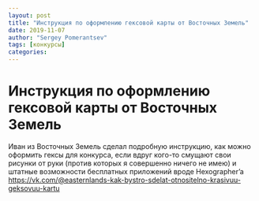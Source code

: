 ```yaml
---
layout: post
title: "Инструкция по оформлению гексовой карты от Восточных Земель"
date: 2019-11-07
author: "Sergey Pomerantsev"
tags: [конкурсы]
categories:
---
```


# Инструкция по оформлению гексовой карты от Восточных Земель

Иван из Восточных Земель сделал подробную инструкцию, как можно оформить гексы для конкурса, если вдруг кого-то смущают свои рисунки от руки (против которых я совершенно ничего не имею) и штатные возможности бесплатных приложений вроде Hexographer’a
https://vk.com/@easternlands-kak-bystro-sdelat-otnositelno-krasivuu-geksovuu-kartu
